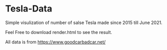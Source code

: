 # Tesla-Data
 
 Simple visulization of number of salse Tesla made since 2015 till June 2021.
 
Feel Free to download render.html to see the result.
 
 All data is from https://www.goodcarbadcar.net/

